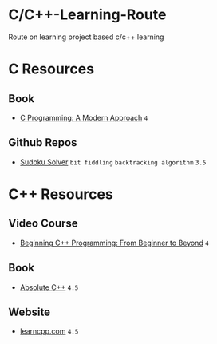 # C/C++-Learning-Route
Route on learning project based c/c++ learning

# C Resources
## Book
* [C Programming: A Modern Approach](https://www.amazon.com/C-Programming-Modern-Approach-2nd/product-reviews/0393979504) `4`

## Github Repos
* [Sudoku Solver](https://github.com/fxn/sudoku) `bit fiddling` `backtracking algorithm` `3.5`

# C++ Resources
## Video Course
* [Beginning C++ Programming: From Beginner to Beyond](https://www.udemy.com/course/beginning-c-plus-plus-programming) `4`

## Book
* [Absolute C++](https://www.amazon.com/Absolute-C-6th-Walter-Savitch/product-reviews/0133970787) `4.5`

## Website
* [learncpp.com](https://www.learncpp.com) `4.5`
